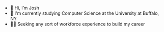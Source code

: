 - 👋 Hi, I’m Josh
- 🌱 I'm currently studying Computer Science at the University at Buffalo, NY
- 👨‍💼 Seeking any sort of workforce experience to build my career

<!---
jadonner/jadonner is a ✨ special ✨ repository because its `README.md` (this file) appears on your GitHub profile.
You can click the Preview link to take a look at your changes.
--->
